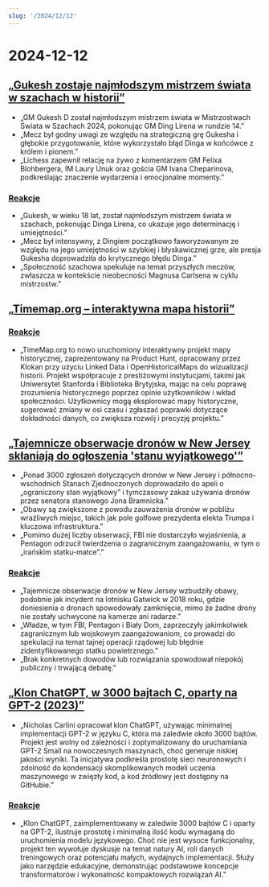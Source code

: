 ```yaml
---
slug: '/2024/12/12'
---
```


# 2024-12-12

## [„Gukesh zostaje najmłodszym mistrzem świata w szachach w historii”](https://lichess.org/@/Lichess/blog/wcc-2024-round-14-gukesh-becomes-the-youngest-world-champion-in-history/cDggdNZw)

- „GM Gukesh D został najmłodszym mistrzem świata w Mistrzostwach Świata w Szachach 2024, pokonując GM Ding Lirena w rundzie 14.”
- „Mecz był godny uwagi ze względu na strategiczną grę Gukesha i głębokie przygotowanie, które wykorzystało błąd Dinga w końcówce z królem i pionem.”
- „Lichess zapewnił relację na żywo z komentarzem GM Felixa Blohbergera, IM Laury Unuk oraz gościa GM Ivana Cheparinova, podkreślając znaczenie wydarzenia i emocjonalne momenty.”

### [Reakcje](https://news.ycombinator.com/item?id=42398952)

- „Gukesh, w wieku 18 lat, został najmłodszym mistrzem świata w szachach, pokonując Dinga Lirena, co ukazuje jego determinację i umiejętności.”
- „Mecz był intensywny, z Dingiem początkowo faworyzowanym ze względu na jego umiejętności w szybkiej i błyskawicznej grze, ale presja Gukesha doprowadziła do krytycznego błędu Dinga.”
- „Społeczność szachowa spekuluje na temat przyszłych meczów, zwłaszcza w kontekście nieobecności Magnusa Carlsena w cyklu mistrzostw.”

## [„Timemap.org – interaktywna mapa historii”](https://www.oldmapsonline.org/en/history/regions)

### [Reakcje](https://news.ycombinator.com/item?id=42397550)

- „TimeMap.org to nowo uruchomiony interaktywny projekt mapy historycznej, zaprezentowany na Product Hunt, opracowany przez Klokan przy użyciu Linked Data i OpenHistoricalMaps do wizualizacji historii. Projekt współpracuje z prestiżowymi instytucjami, takimi jak Uniwersytet Stanforda i Biblioteka Brytyjska, mając na celu poprawę zrozumienia historycznego poprzez opinie użytkowników i wkład społeczności. Użytkownicy mogą eksplorować mapy historyczne, sugerować zmiany w osi czasu i zgłaszać poprawki dotyczące dokładności danych, co zwiększa rozwój i precyzję projektu.”

## [„Tajemnicze obserwacje dronów w New Jersey skłaniają do ogłoszenia 'stanu wyjątkowego'”](https://www.theguardian.com/us-news/2024/dec/11/new-jersey-drone-sightings-state-of-emergency)

- „Ponad 3000 zgłoszeń dotyczących dronów w New Jersey i północno-wschodnich Stanach Zjednoczonych doprowadziło do apeli o „ograniczony stan wyjątkowy” i tymczasowy zakaz używania dronów przez senatora stanowego Jona Bramnicka.”
- „Obawy są zwiększone z powodu zauważenia dronów w pobliżu wrażliwych miejsc, takich jak pole golfowe prezydenta elekta Trumpa i kluczowa infrastruktura.”
- „Pomimo dużej liczby obserwacji, FBI nie dostarczyło wyjaśnienia, a Pentagon odrzucił twierdzenia o zagranicznym zaangażowaniu, w tym o „irańskim statku-matce”.”

### [Reakcje](https://news.ycombinator.com/item?id=42391443)

- „Tajemnicze obserwacje dronów w New Jersey wzbudziły obawy, podobnie jak incydent na lotnisku Gatwick w 2018 roku, gdzie doniesienia o dronach spowodowały zamknięcie, mimo że żadne drony nie zostały uchwycone na kamerze ani radarze.”
- „Władze, w tym FBI, Pentagon i Biały Dom, zaprzeczyły jakimkolwiek zagranicznym lub wojskowym zaangażowaniom, co prowadzi do spekulacji na temat tajnej operacji rządowej lub błędnie zidentyfikowanego statku powietrznego.”
- „Brak konkretnych dowodów lub rozwiązania spowodował niepokój publiczny i trwającą debatę.”

## [„Klon ChatGPT, w 3000 bajtach C, oparty na GPT-2 (2023)”](https://nicholas.carlini.com/writing/2023/chat-gpt-2-in-c.html)

- „Nicholas Carlini opracował klon ChatGPT, używając minimalnej implementacji GPT-2 w języku C, która ma zaledwie około 3000 bajtów. Projekt jest wolny od zależności i zoptymalizowany do uruchamiania GPT-2 Small na nowoczesnych maszynach, choć generuje niskiej jakości wyniki. Ta inicjatywa podkreśla prostotę sieci neuronowych i zdolność do kondensacji skomplikowanych modeli uczenia maszynowego w zwięzły kod, a kod źródłowy jest dostępny na GitHubie.”

### [Reakcje](https://news.ycombinator.com/item?id=42396372)

- „Klon ChatGPT, zaimplementowany w zaledwie 3000 bajtów C i oparty na GPT-2, ilustruje prostotę i minimalną ilość kodu wymaganą do uruchomienia modelu językowego. Choć nie jest wysoce funkcjonalny, projekt ten wywołuje dyskusje na temat natury AI, roli danych treningowych oraz potencjału małych, wydajnych implementacji. Służy jako narzędzie edukacyjne, demonstrując podstawowe koncepcje transformatorów i wykonalność kompaktowych rozwiązań AI.”

<head>
  <meta property="og:title" content="„Gukesh zostaje najmłodszym mistrzem świata w szachach w historii”" />
  <meta property="og:type" content="website" />
  <meta property="og:image" content="https://og.cho.sh/api/og/?title=%E2%80%9EGukesh%20zostaje%20najm%C5%82odszym%20mistrzem%20%C5%9Bwiata%20w%20szachach%20w%20historii%E2%80%9D&subheading=czwartek%2C%2012%20grudnia%202024%3A%20Podsumowanie%20Hacker%20News" />
</head>
